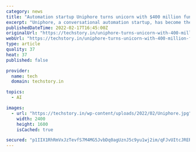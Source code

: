 ```yaml
---
category: news
title: "Automation startup Uniphore turns unicorn with $400 million fundraise"
excerpt: "Uniphore, a conversational automation startup, has become the eighth unicorn of 2022 after scooping up $400 million in funding at a valuation of $2.5 billion. The startup’s Series E round of funding was led by New Enterprise Associates (NEA),"
publishedDateTime: 2022-02-17T16:45:00Z
originalUrl: "https://techstory.in/uniphore-turns-unicorn-with-400-million-fundraise/"
webUrl: "https://techstory.in/uniphore-turns-unicorn-with-400-million-fundraise/"
type: article
quality: 37
heat: 37
published: false

provider:
  name: tech
  domain: techstory.in

topics:
  - AI

images:
  - url: "https://techstory.in/wp-content/uploads/2022/02/Uniphore.jpg"
    width: 2400
    height: 1600
    isCached: true

secured: "p1IIX1RhRmVxJzTevfS7M4MG5JvbDq0agUznJ5c9yu1wj2im/qFJvUItcJRERHhNXfxqUwsnWTm9to6LHNN7YdxNZsGSDSfCLbe/HuZdh7TH1/FY2goR49Fy028MMnlzwmgoEZFP0TfO/KbocxeT7Rrl+5WifJDOzAOvTKRheMrF+ZX1L4zykYIH98aXcmC7GfdrNI5rOfZFmH9rAqBbnNbBW2R6poLalCCC1tAlZi2HaSr2yaXoKbXl/IvlMsJpt8dMuUtKqLdr+QdEm0UIv8RrntsVW0uVg7Hx5KRBi26T9hIOyWAdSLSyfmPeMn8eWN8JYp3Cj62JEVJoopw5/VVEey6S/cU5s8kvdQf5SXs=;yUj60eoPlVKMVgQQj/3EwA=="
---
```


